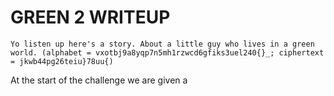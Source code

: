 # GREEN 2 WRITEUP #

`Yo listen up here's a story. About a little guy who lives in a green world. (alphabet = vxotbj9a8yqp7n5mh1rzwcd6gfiks3uel240{}_; ciphertext = jkwb44pg26teiu}78uu{)`


At the start of the challenge we are given a 